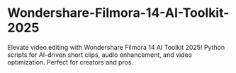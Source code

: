 # Wondershare-Filmora-14-AI-Toolkit-2025
Elevate video editing with Wondershare Filmora 14 AI Toolkit 2025! Python scripts for AI-driven short clips, audio enhancement, and video optimization. Perfect for creators and pros.

